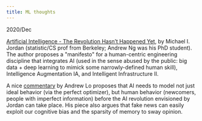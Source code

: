 ```yaml
---
title: ML thoughts
---
```


2020/Dec

[Artificial Intelligence - The Revolution Hasn’t Happened Yet](https://hdsr.mitpress.mit.edu/pub/wot7mkc1/release/9), by Michael I. Jordan (statistic/CS prof from Berkeley; Andrew Ng was his PhD student). The author proposes a "manifesto" for a human-centric engineering discipline that integrates AI (used in the sense abused by the public: big data + deep learning to mimick some narrowly-defined human skill), Intelligence Augmentation IA, and Intelligent Infrastructure II.

A nice [commentary](https://hdsr.mitpress.mit.edu/pub/pjebp7io/release/4) by Andrew Lo proposes that AI needs to model not just ideal behavior (via the perfect optimizer), but human behavior (newcomers, people with imperfect information) before the AI revolution envisioned by Jordan can take place. His piece also argues that fake news can easily exploit our cognitive bias and the sparsity of memory to sway opinion.

